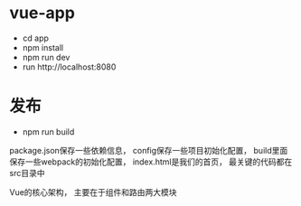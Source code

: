 # vue-app


- cd app
- npm install
- npm run dev
- run http://localhost:8080

# 发布
- npm run build

>
package.json保存一些依赖信息，
config保存一些项目初始化配置，
build里面保存一些webpack的初始化配置，
index.html是我们的首页，
最关键的代码都在src目录中

>
Vue的核心架构，
主要在于组件和路由两大模块
